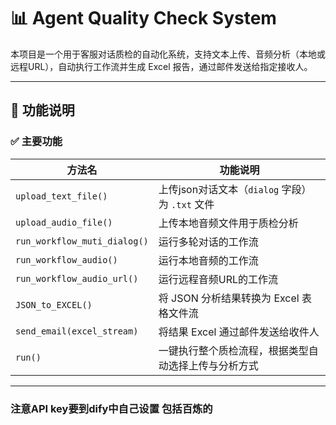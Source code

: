 # 📊 Agent Quality Check System

本项目是一个用于客服对话质检的自动化系统，支持文本上传、音频分析（本地或远程URL），自动执行工作流并生成 Excel 报告，通过邮件发送给指定接收人。

---

## 🚀 功能说明

### ✅ 主要功能

| 方法名 | 功能说明 |
|--------|----------|
| `upload_text_file()` | 上传json对话文本（`dialog` 字段）为 `.txt` 文件 |
| `upload_audio_file()` | 上传本地音频文件用于质检分析 |
| `run_workflow_muti_dialog()` | 运行多轮对话的工作流 |
| `run_workflow_audio()` | 运行本地音频的工作流 |
| `run_workflow_audio_url()` | 运行远程音频URL的工作流 |
| `JSON_to_EXCEL()` | 将 JSON 分析结果转换为 Excel 表格文件流 |
| `send_email(excel_stream)` | 将结果 Excel 通过邮件发送给收件人 |
| `run()` | 一键执行整个质检流程，根据类型自动选择上传与分析方式 |

---

### 注意API key要到dify中自己设置 包括百炼的
